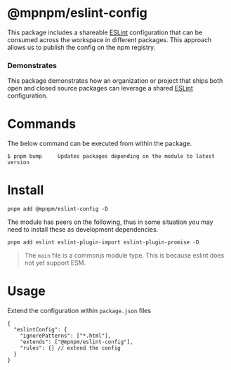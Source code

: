# @mpnpm/eslint-config

This package includes a shareable [ESLint](https://eslint.org/) configuration that can be consumed across the workspace in different packages. This approach allows us to publish the config on the npm registry.

### Demonstrates

This package demonstrates how an organization or project that ships both open and closed source packages can leverage a shared [ESLint](https://eslint.org/) configuration.

# Commands

The below command can be executed from within the package.

```cli
$ pnpm bump     Updates packages depending on the module to latest version
```

# Install

```cli
pnpm add @mpnpm/eslint-config -D
```

The module has peers on the following, thus in some situation you may need to install these as development dependencies.

```cli
pnpm add eslint eslint-plugin-import eslint-plugin-promise -D
```

> The `main` file is a commonjs module type. This is because eslint does not yet support ESM.

# Usage

Extend the configuration within `package.json` files

```jsonc
{
  "eslintConfig": {
    "ignorePatterns": ["*.html"],
    "extends": ["@mpnpm/eslint-config"],
    "rules": {} // extend the config
  }
}
```
